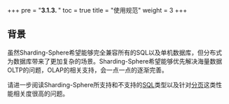 +++
pre = "<b>3.1.3. </b>"
toc = true
title = "使用规范"
weight = 3
+++

## 背景

虽然Sharding-Sphere希望能够完全兼容所有的SQL以及单机数据库，但分布式为数据库带来了更加复杂的场景。Sharding-Sphere希望能够优先解决海量数据OLTP的问题，OLAP的相关支持，会一点一点的逐渐完善。

请进一步阅读Sharding-Sphere所支持和不支持的[SQL](/cn/features/sharding/usage-standard/sql)类型以及针对[分页](/cn/features/sharding/usage-standard/pagination)这类性能相关度很高的问题。
